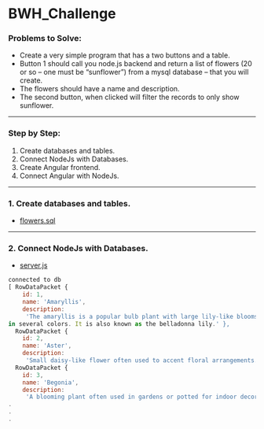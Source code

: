 # BWH_Challenge 

### Problems to Solve:  
* Create a very simple program that has a two buttons and a table.
* Button 1 should call you node.js backend and return a list of flowers (20 or so – one must be “sunflower”) from a mysql database – that you will create.
* The flowers should have a name and description.
* The second button, when clicked will filter  the records to only show sunflower.  

---

### Step by Step:  
1. Create databases and tables.
2. Connect NodeJs with Databases.
3. Create Angular frontend.
4. Connect Angular with NodeJs.

--- 

### 1. Create databases and tables.  
* [flowers.sql](https://github.com/henry226/BWH_Challenge/blob/master/flowers.sql)

---

### 2. Connect NodeJs with Databases.
* [server.js](https://github.com/henry226/BWH_Challenge/blob/master/server.js)
```javaScript
connected to db
[ RowDataPacket {
    id: 1,
    name: 'Amaryllis',
    description:
     'The amaryllis is a popular bulb plant with large lily-like blooms and long, thick stems. Its fragrant flowers can be found
in several colors. It is also known as the belladonna lily.' },
  RowDataPacket {
    id: 2,
    name: 'Aster',
    description:
     'Small daisy-like flower often used to accent floral arrangements. Asters are typically found in shades of white or light to dark pink. New larger varieties such as the matsumoto aster can also be found in reds, purples and yellows.' },
  RowDataPacket {
    id: 3,
    name: 'Begonia',
    description:
     'A blooming plant often used in gardens or potted for indoor decoration. There are a variety of begonias available, which are appreciated for their brightly colored leaves and flowers.' }
.
.
.
```   